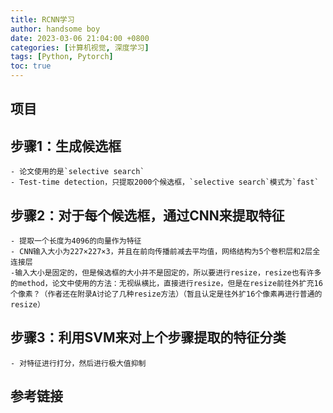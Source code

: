 ```yaml
---
title: RCNN学习
author: handsome boy
date: 2023-03-06 21:04:00 +0800
categories: [计算机视觉, 深度学习]
tags: [Python, Pytorch]
toc: true
---
```


## 项目


## 步骤1：生成候选框  
	- 论文使用的是`selective search`  
	- Test-time detection，只提取2000个候选框，`selective search`模式为`fast`  
	 
## 步骤2：对于每个候选框，通过CNN来提取特征  
	- 提取一个长度为4096的向量作为特征  
	- CNN输入大小为227×227×3，并且在前向传播前减去平均值，网络结构为5个卷积层和2层全连接层  
	-输入大小是固定的，但是候选框的大小并不是固定的，所以要进行resize，resize也有许多的method，论文中使用的方法：无视纵横比，直接进行resize，但是在resize前往外扩充16个像素？（作者还在附录A讨论了几种resize方法）（暂且认定是往外扩16个像素再进行普通的resize）  
## 步骤3：利用SVM来对上个步骤提取的特征分类  
	- 对特征进行打分，然后进行极大值抑制  
	
## 参考链接
